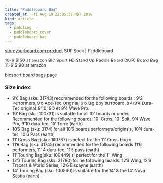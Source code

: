 ```yaml
---
title: "Paddleboard Bag"
created_at: Fri Aug 19 22:05:39 MDT 2016
kind: article
tags:
  - paddling
  - paddleboard_cover
  - paddleboard_bag
---
```


<a href="https://www.storeyourboard.com/sup-sock-paddleboard-cover-up-to-14/" target="_blank">storeyourboard.com product</a>
SUP Sock | Paddleboard 


<a href="https://www.amazon.com/BIC-Sport-Paddleboard-10-Feet-32-Inch/dp/B009VYHVUS/" target="_blank">10-6 $150 at amazon</a>
BIC Sport HD Stand Up Paddle Board (SUP) Board Bag 
11-6 $190 at amazon


<a href="http://store.bicsport.com/sup/equipments/board-bags.html" target="_blank">bicsport board bags page</a>

### Size index:

<ul>
  <li>9’6 Bag (sku: 31743) recommended for the following boards : 9’2 Performers, 9’6 Ace-Tec Original, 9’6 Big Boy surfboard, 8’4/9’4 Dura-Tec original, 8'10, 9’0 et 9'4 Wave Pro.</li>
  <li>10’ Bag (sku: 100731) is suitable for all 10' boards or under. Recommended for the following boards: 10’ Cross, 10’ Soft, 9’4 Wave Pro, 9’10 dura-tec, 10’ Torre (earth)</li>
  <li>10’6 Bag (sku: 3174) for all 10'6 boards performers/originals, 10’4 dura-tec, 10’6 Pass (earth)</li>
  <li>11’ Cross Bag (sku: 100767) is pefect for the 11’ Cross board</li>
  <li>11’6 Bag (sku: 31745) recommended for the following boards 11’6 performers, 11’ 4 dura-tec, 11’6 pass (earth)</li>
  <li>11’ Touring Bag(sku: 100449) si perfect for the 11’ Wing</li>
  <li>12’6 Touring Bag (sku: 31780) for he following boards: 12’6 Wing, 12’6 Tracers & World Series, 12’6 Biscayne (earth)</li>
  <li>14' Touring Bag (sku: 100560) is suitable for the 14’ & the 14’ Nova Scotia (earth)</li>
</ul>

<!--
html boilerplate
<a href="" target="_blank"></a>
<a name=""></a>
<img src="" width="400px">
<ul>
  <li></li>
</ul>
<pre>
</pre>
<pre><code>
</code></pre>
-->
